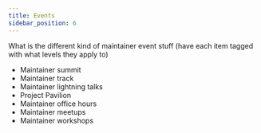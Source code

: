 ```yaml
---
title: Events
sidebar_position: 6
---
```


What is the different kind of maintainer event stuff (have each item tagged with what levels they apply to)
- Maintainer summit
- Maintainer track
- Maintainer lightning talks
- Project Pavilion
- Maintainer office hours
- Maintainer meetups
- Maintainer workshops
